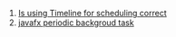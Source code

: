  1. [Is using Timeline for scheduling correct](https://stackoverflow.com/questions/36358062/is-using-timeline-for-scheduling-correct)
 2. [javafx periodic backgroud task](https://stackoverflow.com/a/60685975/8375400)
